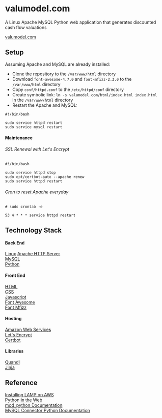 # valumodel.com
A Linux Apache MySQL Python web application that generates discounted cash flow valuations

[valumodel.com](https://valumodel.com)

## Setup

Assuming Apache and MySQL are already installed:

* Clone the repository to the `/var/www/html` directory
* Download `font-awesome-4.7.0` and `font-mfizz-2.3.0` to the `/var/www/html` directory
* Copy `conf/httpd.conf` to the `/etc/httpd/conf` directory
* Create symbolic link: `ln -s valumodel.com/html/index.html index.html` in the `/var/www/html` directory
* Restart the Apache and MySQL:
```
#!/bin/bash

sudo service httpd restart
sudo service mysql restart

```

#### Maintenance

###### SSL Renewal with Let's Encrypt

```
#!/bin/bash

sudo service httpd stop
sudo opt/certbot-auto --apache renew
sudo service httpd restart
```

###### Cron to reset Apache everyday

```
# sudo crontab -e

53 4 * * * service httpd restart
```


## Technology Stack

#### Back End

[Linux](https://en.wikipedia.org/wiki/LAMP_(software_bundle))  
[Apache HTTP Server](https://httpd.apache.org)  
[MySQL](https://www.mysql.com)  
[Python](https://www.python.org)  

#### Front End

[HTML](http://www.w3.org/html/)  
[CSS](http://www.w3.org/Style/CSS/)  
[Javascript](https://developer.mozilla.org/en-US/docs/Web/JavaScript)  
[Font Awesome](http://fontawesome.io)  
[Font Mfizz](http://fizzed.com/oss/font-mfizz)

#### Hosting

[Amazon Web Services](https://aws.amazon.com)  
[Let's Encrypt](https://letsencrypt.org/)  
[Certbot](https://certbot.eff.org)

#### Libraries

[Quandl](https://www.quandl.com)  
[Jinja](http://jinja.pocoo.org)  

## Reference

[Installing LAMP on AWS](http://docs.aws.amazon.com/AWSEC2/latest/UserGuide/install-LAMP.html)  
[Python in the Web](https://docs.python.org/3/howto/webservers.html)  
[mod_python Documentation](http://modpython.org/live/current/doc-html/contents.html)  
[MySQL Connector Python Documentation](http://dev.mysql.com/doc/connector-python/en/)  
  
